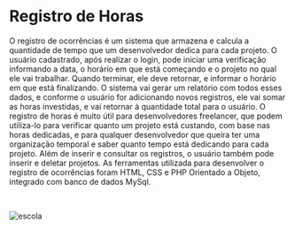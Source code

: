 # Registro de Horas

<p align="justify">

O registro de ocorrências é um sistema que armazena e calcula a quantidade de tempo que um desenvolvedor dedica para cada projeto. O usuário cadastrado, após realizar o login, pode iniciar uma verificação informando a data, o horário em que está começando e o projeto no qual ele vai trabalhar. Quando terminar, ele deve retornar, e informar o horário em que está finalizando. O sistema vai gerar um relatório com todos esses dados, e conforme o usuário for adicionando novos registros, ele vai somar as horas investidas, e vai retornar à quantidade total para o usuário. O registro de horas é muito útil para desenvolvedores freelancer, que podem utiliza-lo para verificar quanto um projeto está custando, com base nas horas dedicadas, e para qualquer desenvolvedor que queira ter uma organização temporal e saber quanto tempo está dedicando para cada projeto. Além de inserir e consultar os registros, o usuário também pode inserir e deletar projetos.
As ferramentas utilizada para desenvolver o registro de ocorrências foram HTML, CSS e PHP Orientado a Objeto, integrado com banco de dados MySql.

</p>

<br>

![escola](https://user-images.githubusercontent.com/98974444/187053954-e0ad2a36-67ee-4225-af44-a11dc701ab91.gif)

